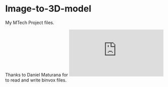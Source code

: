 # Image-to-3D-model

My MTech Project files.

Thanks to Daniel Maturana for ![binvox-rw-py](https://github.com/dimatura/binvox-rw-py/blob/public/binvox_rw.py) to read and write binvox files.
